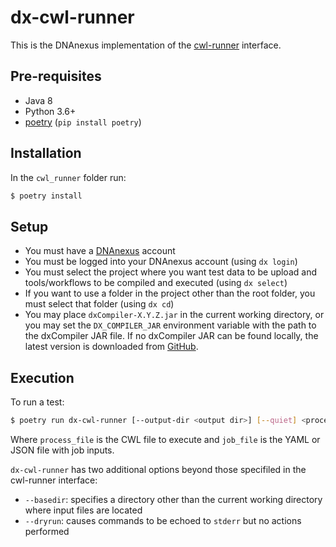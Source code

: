 # dx-cwl-runner

This is the DNAnexus implementation of the [cwl-runner](https://www.commonwl.org/v1.1/CommandLineTool.html#Executing_CWL_documents_as_scripts) interface.

## Pre-requisites

* Java 8
* Python 3.6+
* [poetry](https://python-poetry.org/) (`pip install poetry`)

## Installation

In the `cwl_runner` folder run:

```bash
$ poetry install
```

## Setup

* You must have a [DNAnexus](https://platform.dnanexus.com) account
* You must be logged into your DNAnexus account (using `dx login`)
* You must select the project where you want test data to be upload and tools/workflows to be compiled and executed (using `dx select`)
* If you want to use a folder in the project other than the root folder, you must select that folder (using `dx cd`)
* You may place `dxCompiler-X.Y.Z.jar` in the current working directory, or you may set the `DX_COMPILER_JAR` environment variable with the path to the dxCompiler JAR file. If no dxCompiler JAR can be found locally, the latest version is downloaded from [GitHub](https://github.com/dnanexus/dxCompiler/releases).

## Execution

To run a test:

```bash
$ poetry run dx-cwl-runner [--output-dir <output dir>] [--quiet] <process_file> <job_file>
```

Where `process_file` is the CWL file to execute and `job_file` is the YAML or JSON file with job inputs.

`dx-cwl-runner` has two additional options beyond those specifiled in the cwl-runner interface:

* `--basedir`: specifies a directory other than the current working directory where input files are located
* `--dryrun`: causes commands to be echoed to `stderr` but no actions performed
